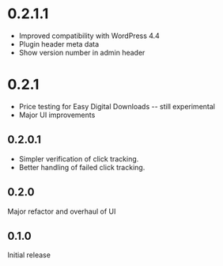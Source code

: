 # 0.2.1.1
* Improved compatibility with WordPress 4.4
* Plugin header meta data
* Show version number in admin header

# 0.2.1
* Price testing for Easy Digital Downloads -- still experimental
* Major UI improvements

## 0.2.0.1
* Simpler verification of click tracking.
* Better handling of failed click tracking.

## 0.2.0
Major refactor and overhaul of UI

## 0.1.0
Initial release
